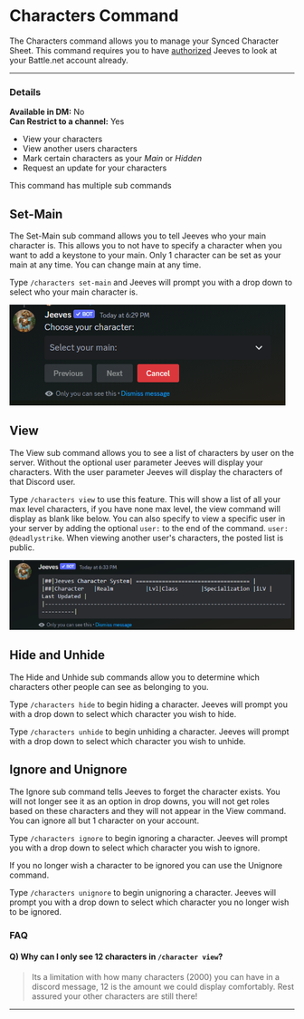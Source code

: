 # Characters Command

The Characters command allows you to manage your Synced Character Sheet. This command requires you to have [authorized](authorize.md) Jeeves to look at your Battle.net account already.

***

### Details
  
**Available in DM:** No   
**Can Restrict to a channel:** Yes

* View your characters
* View another users characters
* Mark certain characters as your *Main* or *Hidden*
* Request an update for your characters

This command has multiple sub commands

## Set-Main

The Set-Main sub command allows you to tell Jeeves who your main character is. This allows you to not have to specify a character when you want to add a keystone to your main. Only 1 character can be set as your main at any time. You can change main at any time.

Type `/characters set-main` and Jeeves will prompt you with a drop down to select who your main character is.

![Character-Set-Main Example](../../img/character-set-main.PNG "character-set-main!")

## View

The View sub command allows you to see a list of characters by user on the server. Without the optional user parameter Jeeves will display your characters. With the user parameter Jeeves will display the characters of that Discord user.

Type `/characters view` to use this feature. This will show a list of all your max level characters, if you have none max level, the view command will display as blank like below. You can also specify to view a specific user in your server by adding the optional `user:` to the end of the command. `user: @deadlystrike`. When viewing another user's characters, the posted list is public.

![Characters View Example](../../img/characters-view.PNG "characters-view!")

## Hide and Unhide

The Hide and Unhide sub commands allow you to determine which characters other people can see as belonging to you. 

Type `/characters hide` to begin hiding a character. Jeeves will prompt you with a drop down to select which character you wish to hide.

Type `/characters unhide` to begin unhiding a character. Jeeves will prompt with a drop down to select which character you wish to unhide.
## Ignore and Unignore

The Ignore sub command tells Jeeves to forget the character exists. You will not longer see it as an option in drop downs, you will not get roles based on these characters and they will not appear in the View command. You can ignore all but 1 character on your account.

Type `/characters ignore` to begin ignoring a character. Jeeves will prompt you with a drop down to select which character you wish to ignore.

If you no longer wish a character to be ignored you can use the Unignore command.

Type `/characters unignore` to begin unignoring a character. Jeeves will prompt you with a drop down to select which character you no longer wish to be ignored.

### FAQ

#### Q) Why can I only see 12 characters in `/character view`?
> Its a limitation with how many characters (2000) you can have in a discord message, 12 is the amount we could display comfortably. Rest assured your other characters are still there!
***

